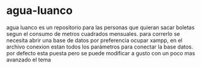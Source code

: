 # agua-luanco
agua luanco es un repositorio para las personas que quieran sacar boletas segun el consumo de metros cuadrados mensuales.
para correrlo se necesita abrir una base de datos por preferencia ocupar xampp, en el archivo conexion estan todos los parámetros para conectar la base datos. por defecto esta puesta pero se puede modificar a gusto con un poco mas avanzado el tema